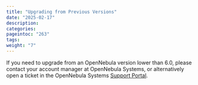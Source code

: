 ```yaml
---
title: "Upgrading from Previous Versions"
date: "2025-02-17"
description:
categories:
pageintoc: "263"
tags:
weight: "7"
---
```


<a id="upgrade-from-previous"></a>

<!--# Upgrade from Previous Versions -->

If you need to upgrade from an OpenNebula version lower than 6.0, please contact your account manager at OpenNebula Systems, or alternatively open a ticket in the OpenNebula Systems [Support Portal](https://opennebula.zendesk.com).
